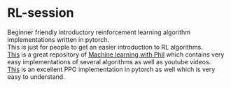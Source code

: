 # RL-session

Beginner friendly introductory reinforcement learning algorithm implementations written in pytorch. <br>
This is just for people to get an easier introduction to RL algorithms. <br>
[This](https://github.com/philtabor/Youtube-Code-Repository/tree/master/ReinforcementLearning) is a great repository of [Machine learning with Phil](https://www.youtube.com/channel/UC58v9cLitc8VaCjrcKyAbrw) which contains very easy implementations of several algorithms as well as youtube videos. <br>
[This](https://github.com/nikhilbarhate99/PPO-PyTorch) is an excellent PPO implementation in pytorch as well which is very easy to understand. <br>